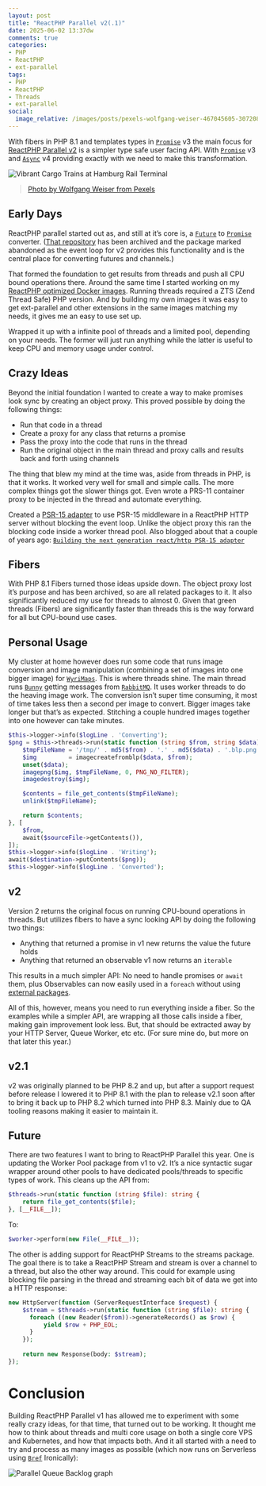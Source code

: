 ```yaml
---
layout: post
title: "ReactPHP Parallel v2(.1)"
date: 2025-06-02 13:37dw
comments: true
categories:
- PHP
- ReactPHP
- ext-parallel
tags:
- PHP
- ReactPHP
- Threads
- ext-parallel
social:
  image_relative: /images/posts/pexels-wolfgang-weiser-467045605-30720851.jpg
---
```


With fibers in PHP 8.1 and templates types in [`Promise`](https://reactphp.org/promise/) v3 the main focus for 
[ReactPHP Parallel v2](https://github.com/reactphp-parallel/reactphp-parallel) is a simpler type safe user facing API. With [`Promise`](https://reactphp.org/promise/) v3 and 
[`Async`](https://reactphp.org/async/) v4 providing exactly with we need to make this transformation.

![Vibrant Cargo Trains at Hamburg Rail Terminal](/images/posts/pexels-wolfgang-weiser-467045605-30720851.jpg)
> [Photo by Wolfgang Weiser from Pexels](https://www.pexels.com/photo/vibrant-cargo-trains-at-hamburg-rail-terminal-30720851/)

<!-- More -->

## Early Days

ReactPHP parallel started out as, and still at it’s core is, a 
[`Future`](https://www.php.net/manual/en/class.parallel-future.php) to [`Promise`](https://reactphp.org/promise/) 
converter. ([That repository](https://github.com/reactphp-parallel/future-to-promise-converter) has been archived and 
the package marked abandoned as the event loop for v2 provides this functionality and is the central place for 
converting futures and channels.)

That formed the foundation to get results from threads and push all CPU bound operations there. Around the same time 
I started working on my [ReactPHP optimized Docker images](https://github.com/wyrihaximusnet/docker-php). Running 
threads required a ZTS (Zend Thread Safe) PHP version. And by building my own images it was easy to get ext-parallel 
and other extensions in the same images matching my needs, it gives me an easy to use set up.

Wrapped it up with a infinite pool of threads and a limited pool, depending on your needs. The former will just run 
anything while the latter is useful to keep CPU and memory usage under control.

## Crazy Ideas

Beyond the initial foundation I wanted to create a way to make promises look sync by creating an object proxy. This 
proved possible by doing the following things:

- Run that code in a thread
- Create a proxy for any class that returns a promise
- Pass the proxy into the code that runs in the thread
- Run the original object in the main thread and proxy calls and results back and forth using channels

The thing that blew my mind at the time was, aside from threads in PHP, is that it works. It worked very well for 
small and simple calls. The more complex things got the slower things got. Even wrote a PRS-11 container proxy to be 
injected in the thread and automate everything.

Created a [PSR-15 adapter](https://github.com/reactphp-parallel/psr-15-adapter) to use PSR-15 middleware in a 
ReactPHP HTTP server without blocking the event loop. Unlike the object proxy this ran the blocking code inside a 
worker thread pool. Also blogged about that a couple of years 
ago: [`Building the next generation react/http PSR-15 adapter`](http://localhost:8000/2020/09/next-gen-react-http-psr-15-adapter/)

## Fibers

With PHP 8.1 Fibers turned those ideas upside down. The object proxy lost it’s purpose and has been archived, so are 
all related packages to it. It also significantly reduced my use for threads to almost 0. Given that green threads 
(Fibers) are significantly faster than threads this is the way forward for all but CPU-bound use cases.

## Personal Usage

My cluster at home however does run some code that runs image conversion and image manipulation (combining a set of 
images into one bigger image) for [`WyriMaps`](https://www.wyrimaps.net/wow/). This is where threads shine. The main 
thread runs [`Bunny`](https://github.com/jakubkulhan/bunny) getting messages from 
[`RabbitMQ`](https://www.rabbitmq.com/). It uses worker threads to do the heaving image work. The conversion isn’t 
super time consuming, it most of time takes less then a second per image to convert. Bigger images take longer but 
that’s as expected. Stitching a couple hundred images together into one however can take minutes.

```php
$this->logger->info($logLine . 'Converting');
$png = $this->threads->run(static function (string $from, string $data): string {
    $tmpFileName = '/tmp/' . md5($from) . '.' . md5($data) . '.blp.png';
    $img         = imagecreatefromblp($data, $from);
    unset($data);
    imagepng($img, $tmpFileName, 0, PNG_NO_FILTER);
    imagedestroy($img);

    $contents = file_get_contents($tmpFileName);
    unlink($tmpFileName);

    return $contents;
}, [
    $from,
    await($sourceFile->getContents()),
]);
$this->logger->info($logLine . 'Writing');
await($destination->putContents($png));
$this->logger->info($logLine . 'Converted');
```

## v2

Version 2 returns the original focus on running CPU-bound operations in threads. But utilizes fibers to have a sync 
looking API by doing the following two things:

- Anything that returned a promise in v1 new returns the value the future holds
- Anything that returned an observable v1 now returns an `iterable`

This results in a much simpler API: No need to handle promises or `await` them, plus Observables can now easily used 
in a `foreach` without using [external packages](https://github.com/WyriHaximus/reactphp-awaitable-observable).

All of this, however, means you need to run everything inside a fiber. So the examples while a simpler API, are 
wrapping all those calls inside a fiber, making gain improvement look less. But, that should be extracted away by your 
HTTP Server, Queue Worker, etc etc. (For sure mine do, but more on that later this year.)

## v2.1

v2 was originally planned to be PHP 8.2 and up, but after a support request before release I lowered it to PHP 8.1 
with the plan to release v2.1 soon after to bring it back up to PHP 8.2 which turned into PHP 8.3. Mainly due to QA 
tooling reasons making it easier to maintain it.

## Future

There are two features I want to bring to ReactPHP Parallel this year. One is updating the Worker Pool package from v1 
to v2. It’s a nice syntactic sugar wrapper around other pools to have dedicated pools/threads to specific types of 
work. This cleans up the API from:

```php
$threads->run(static function (string $file): string {
	return file_get_contents($file);
}, [__FILE__]);
```

To:

```php
$worker->perform(new File(__FILE__));
```

The other is adding support for ReactPHP Streams to the streams package. The goal there is to take a ReactPHP Stream 
and stream is over a channel to a thread, but also the other way around. This could for example using blocking file 
parsing in the thread and streaming each bit of data we get into a HTTP response:

```php
new HttpServer(function (ServerRequestInterface $request) {
	$stream = $threads->run(static function (string $file): string {
	  foreach ((new Reader($from))->generateRecords() as $row) {
		  yield $row + PHP_EOL;
	  }
	});
	
	return new Response(body: $stream);
});
```

# Conclusion

Building ReactPHP Parallel v1 has allowed me to experiment with some really crazy ideas, for that time, that turned 
out to be working. It thought me how to think about threads and multi core usage on both a single core VPS and 
Kubernetes, and how that impacts both. And it all started with a need to try and process as many images as 
possible (which now runs on Serverless using [`Bref`](https://bref.sh/) Ironically):

![Parallel Queue Backlog graph](/images/posts/parallel-queue-backlog-graph.jpeg)
